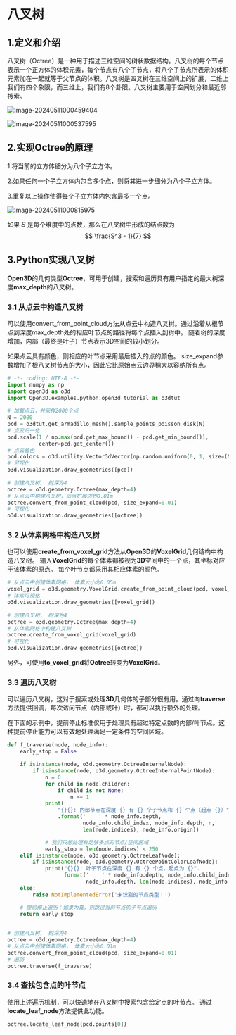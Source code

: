 # 八叉树

## 1.定义和介绍

八叉树（Octree）是一种用于描述三维空间的树状数据结构。八叉树的每个节点表示一个正方体的体积元素，每个节点有八个子节点，将八个子节点所表示的体积元素加在一起就等于父节点的体积。八叉树是四叉树在三维空间上的扩展，二维上我们有四个象限，而三维上，我们有8个卦限。八叉树主要用于空间划分和最近邻搜索。

![image-20240511000459404](C:\Users\YhuoyuH\AppData\Roaming\Typora\typora-user-images\image-20240511000459404.png)

![image-20240511000537595](C:\Users\YhuoyuH\AppData\Roaming\Typora\typora-user-images\image-20240511000537595.png)

## 2.实现Octree的原理

1.将当前的立方体细分为八个子立方体。

2.如果任何一个子立方体内包含多个点，则将其进一步细分为八个子立方体。

3.重复以上操作使得每个子立方体内包含最多一个点。

![image-20240511000815975](C:\Users\YhuoyuH\AppData\Roaming\Typora\typora-user-images\image-20240511000815975.png)

如果 𝑆 是每个维度中的点数，那么在八叉树中形成的结点数为 
$$
\frac{S^3 - 1}{7}
$$

## 3.Python实现八叉树

**Open3D**的几何类型**Octree**，可用于创建，搜索和遍历具有用户指定的最大树深度**max_depth**的八叉树。

### 3.1 从点云中构造八叉树

可以使用convert_from_point_cloud方法从点云中构造八叉树。通过沿着从根节点到深度max_depth处的相应叶节点的路径将每个点插入到树中。 随着树的深度增加，内部（最终是叶子）节点表示3D空间的较小划分。

如果点云具有颜色，则相应的叶节点采用最后插入的点的颜色。 size_expand参数增加了根八叉树节点的大小，因此它比原始点云边界稍大以容纳所有点。

```python
# -*- coding: UTF-8 -*-
import numpy as np
import open3d as o3d
import Open3D.examples.python.open3d_tutorial as o3dtut
 
# 加载点云，并采样2000个点
N = 2000
pcd = o3dtut.get_armadillo_mesh().sample_points_poisson_disk(N)
# 点云归一化
pcd.scale(1 / np.max(pcd.get_max_bound() - pcd.get_min_bound()),
          center=pcd.get_center())
# 点云着色
pcd.colors = o3d.utility.Vector3dVector(np.random.uniform(0, 1, size=(N, 3)))
# 可视化
o3d.visualization.draw_geometries([pcd])
 
# 创建八叉树， 树深为4
octree = o3d.geometry.Octree(max_depth=4)
# 从点云中构建八叉树，适当扩展边界0.01m
octree.convert_from_point_cloud(pcd, size_expand=0.01)
# 可视化
o3d.visualization.draw_geometries([octree])
```

### 3.2 从体素网格中构造八叉树

也可以使用**create_from_voxel_grid**方法从**Open3D**的**VoxelGrid**几何结构中构造八叉树。 输入**VoxelGrid**的每个体素都被视为**3D**空间中的一个点，其坐标对应于该体素的原点。 每个叶节点都采用其相应体素的颜色。

```python
# 从点云中创建体素网格， 体素大小为0.05m
voxel_grid = o3d.geometry.VoxelGrid.create_from_point_cloud(pcd, voxel_size=0.05)
# 体素可视化
o3d.visualization.draw_geometries([voxel_grid])
 
# 创建八叉树， 树深为4
octree = o3d.geometry.Octree(max_depth=4)
# 从体素网格中构建八叉树
octree.create_from_voxel_grid(voxel_grid)
# 可视化
o3d.visualization.draw_geometries([octree])
```

另外，可使用**to_voxel_grid**将**Octree**转变为**VoxelGrid**。

### 3.3 遍历八叉树

可以遍历八叉树，这对于搜索或处理**3D**几何体的子部分很有用。通过向**traverse**方法提供回调，每次访问节点（内部或叶）时，都可以执行额外的处理。

在下面的示例中，提前停止标准仅用于处理具有超过特定点数的内部/叶节点。这种提前停止能力可以有效地处理满足一定条件的空间区域。

```python
def f_traverse(node, node_info):
    early_stop = False

    if isinstance(node, o3d.geometry.OctreeInternalNode):
        if isinstance(node, o3d.geometry.OctreeInternalPointNode):
            n = 0
            for child in node.children:
                if child is not None:
                    n += 1
            print(
                "{}{}: 内部节点在深度 {} 有 {} 个子节点和 {} 个点（起点 {}）"
                .format('    ' * node_info.depth,
                        node_info.child_index, node_info.depth, n,
                        len(node.indices), node_info.origin))

            # 我们只想处理有足够多点的节点/空间区域
            early_stop = len(node.indices) < 250
    elif isinstance(node, o3d.geometry.OctreeLeafNode):
        if isinstance(node, o3d.geometry.OctreePointColorLeafNode):
            print("{}{}: 叶子节点在深度 {} 有 {} 个点，起点为 {}".
                  format('    ' * node_info.depth, node_info.child_index,
                         node_info.depth, len(node.indices), node_info.origin))
    else:
        raise NotImplementedError('未识别的节点类型！')

    # 提前停止遍历：如果为真，则跳过当前节点的子节点遍历
    return early_stop

 
# 创建八叉树， 树深为4
octree = o3d.geometry.Octree(max_depth=4)
# 从点云中创建体素网格， 体素大小为0.01m
octree.convert_from_point_cloud(pcd, size_expand=0.01)
# 遍历
octree.traverse(f_traverse)

```

### 3.4 查找包含点的叶节点

使用上述遍历机制，可以快速地在八叉树中搜索包含给定点的叶节点。 通过**locate_leaf_node**方法提供此功能。

```python
octree.locate_leaf_node(pcd.points[0])
```

